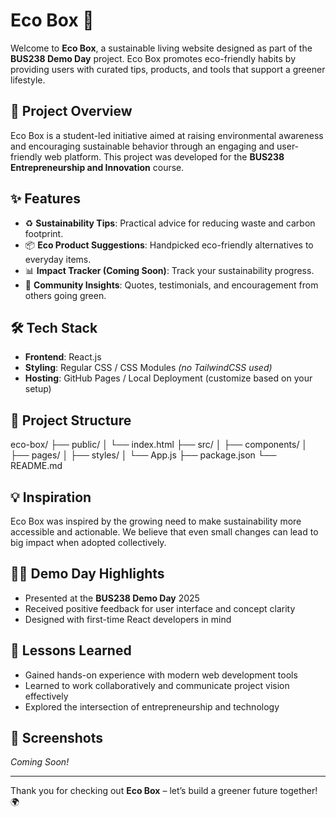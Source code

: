 # Eco Box 🌱
Welcome to **Eco Box**, a sustainable living website designed as part of the **BUS238 Demo Day** project. Eco Box promotes eco-friendly habits by providing users with curated tips, products, and tools that support a greener lifestyle.

## 🚀 Project Overview
Eco Box is a student-led initiative aimed at raising environmental awareness and encouraging sustainable behavior through an engaging and user-friendly web platform. This project was developed for the **BUS238 Entrepreneurship and Innovation** course.

## ✨ Features
- ♻️ **Sustainability Tips**: Practical advice for reducing waste and carbon footprint.
- 📦 **Eco Product Suggestions**: Handpicked eco-friendly alternatives to everyday items.
- 📊 **Impact Tracker (Coming Soon)**: Track your sustainability progress.
- 💬 **Community Insights**: Quotes, testimonials, and encouragement from others going green.

## 🛠️ Tech Stack
- **Frontend**: React.js
- **Styling**: Regular CSS / CSS Modules *(no TailwindCSS used)*
- **Hosting**: GitHub Pages / Local Deployment (customize based on your setup)

## 📁 Project Structure
eco-box/
├── public/
│   └── index.html
├── src/
│   ├── components/
│   ├── pages/
│   ├── styles/
│   └── App.js
├── package.json
└── README.md

## 💡 Inspiration
Eco Box was inspired by the growing need to make sustainability more accessible and actionable. We believe that even small changes can lead to big impact when adopted collectively.

## 👩‍💻 Demo Day Highlights
- Presented at the **BUS238 Demo Day** 2025
- Received positive feedback for user interface and concept clarity
- Designed with first-time React developers in mind

## 🧠 Lessons Learned
- Gained hands-on experience with modern web development tools
- Learned to work collaboratively and communicate project vision effectively
- Explored the intersection of entrepreneurship and technology

## 📸 Screenshots
*Coming Soon!*

---

Thank you for checking out **Eco Box** – let’s build a greener future together! 🌍